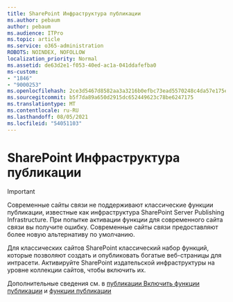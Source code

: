 ```yaml
---
title: SharePoint Инфраструктура публикации
ms.author: pebaum
author: pebaum
ms.audience: ITPro
ms.topic: article
ms.service: o365-administration
ROBOTS: NOINDEX, NOFOLLOW
localization_priority: Normal
ms.assetid: de63d2e1-f053-40ed-ac1a-041ddafefba0
ms-custom:
- "1846"
- "9000253"
ms.openlocfilehash: 2ce3d5467d8582aa3a3216b0efbc73ead5570248c4da57e175e0d4decc326f1c
ms.sourcegitcommit: b5f7da89a650d2915dc652449623c78be6247175
ms.translationtype: MT
ms.contentlocale: ru-RU
ms.lasthandoff: 08/05/2021
ms.locfileid: "54051103"
---
```

# <a name="sharepoint-publishing-infrastructure"></a>SharePoint Инфраструктура публикации

> [!IMPORTANT]
> Современные сайты связи не поддерживают классические функции публикации, известные как инфраструктура SharePoint Server Publishing Infrastructure. При попытке активации функции для современного сайта связи вы получите ошибку. Современные сайты связи предоставляют более новую альтернативу по умолчанию.

Для классических сайтов SharePoint классический набор функций, которые позволяют создать и опубликовать богатые веб-страницы для интрасети. Активируйте SharePoint издательской инфраструктуры на уровне коллекции сайтов, чтобы включить их.

Дополнительные сведения см. в [публикации Включить функции публикации](https://support.office.com/article/Enable-publishing-features-479677A6-8B33-4AC7-907D-071C1C7E4518) и [функции публикации](https://support.office.com/article/Features-enabled-in-a-SharePoint-Online-publishing-site-3AB3810C-3C2C-4361-9D0E-0CBE666EA0B0?wt.mc_id=O365_Portal_MMaven#__toc336865553)
